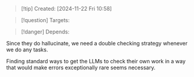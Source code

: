 
>[!tip] Created: [2024-11-22 Fri 10:58]

>[!question] Targets: 

>[!danger] Depends: 

Since they do hallucinate, we need a double checking strategy whenever we do any tasks.

Finding standard ways to get the LLMs to check their own work in a way that would make errors exceptionally rare seems necessary.